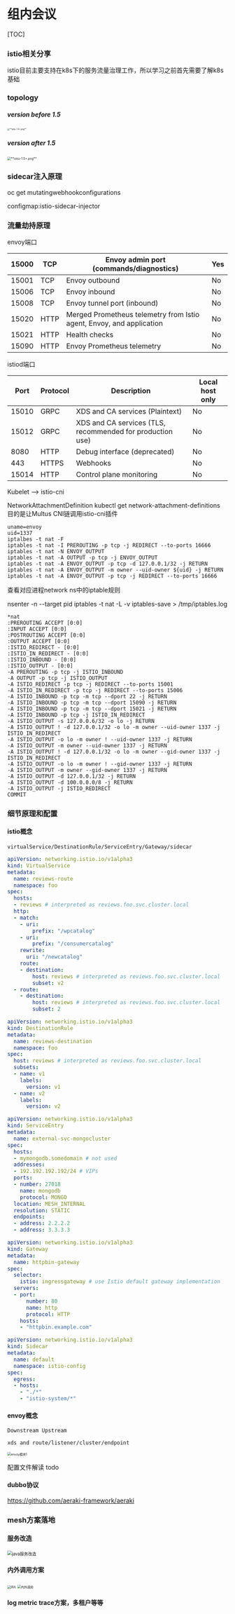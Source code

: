 # 组内会议

[TOC]

### istio相关分享
istio目前主要支持在k8s下的服务流量治理工作，所以学习之前首先需要了解k8s基础

### topology



##### version before 1.5

<img src="https://github.com/pantianying/page/blob/main/istio-1.4-.png?raw=true" alt="**istio-1.4-.png**" style="zoom:33%;" />

##### version after 1.5

<img src="https://github.com/pantianying/page/blob/main/istio-1.5%2B.png?raw=true" alt="**istio-1.5+.png**" style="zoom:50%;" />

###  sidecar注入原理

oc get mutatingwebhookconfigurations

configmap:istio-sidecar-injector



### 流量劫持原理

envoy端口

| 15000 | TCP  | Envoy admin port (commands/diagnostics)                      | Yes  |
| ----- | ---- | ------------------------------------------------------------ | ---- |
| 15001 | TCP  | Envoy outbound                                               | No   |
| 15006 | TCP  | Envoy inbound                                                | No   |
| 15008 | TCP  | Envoy tunnel port (inbound)                                  | No   |
| 15020 | HTTP | Merged Prometheus telemetry from Istio agent, Envoy, and application | No   |
| 15021 | HTTP | Health checks                                                | No   |
| 15090 | HTTP | Envoy Prometheus telemetry                                   | No   |

istiod端口

| Port  | Protocol | Description                                               | Local host only |
| ----- | -------- | --------------------------------------------------------- | --------------- |
| 15010 | GRPC     | XDS and CA services (Plaintext)                           | No              |
| 15012 | GRPC     | XDS and CA services (TLS, recommended for production use) | No              |
| 8080  | HTTP     | Debug interface (deprecated)                              | No              |
| 443   | HTTPS    | Webhooks                                                  | No              |
| 15014 | HTTP     | Control plane monitoring                                  | No              |

Kubelet --> istio-cni 

NetworkAttachmentDefinition
kubectl get network-attachment-definitions
目的是让Multus CNI链调用istio-cni插件

```shell
uname=envoy
uid=1337
iptalbes -t nat -F
iptables -t nat -I PREROUTING -p tcp -j REDIRECT --to-ports 16666
iptables -t nat -N ENVOY_OUTPUT
iptables -t nat -A OUTPUT -p tcp -j ENVOY_OUTPUT
iptables -t nat -A ENVOY_OUTPUT -p tcp -d 127.0.0.1/32 -j RETURN
iptables -t nat -A ENVOY_OUTPUT -m owner --uid-owner ${uid} -j RETURN
iptables -t nat -A ENVOY_OUTPUT -p tcp -j REDIRECT --to-ports 16666
```

查看对应进程network ns中的iptable规则

nsenter -n --target pid
iptables -t nat -L -v
iptables-save > /tmp/iptables.log



```
*nat
:PREROUTING ACCEPT [0:0]
:INPUT ACCEPT [0:0]
:POSTROUTING ACCEPT [0:0]
:OUTPUT ACCEPT [0:0]
:ISTIO_REDIRECT - [0:0]
:ISTIO_IN_REDIRECT - [0:0]
:ISTIO_INBOUND - [0:0]
:ISTIO_OUTPUT - [0:0]
-A PREROUTING -p tcp -j ISTIO_INBOUND
-A OUTPUT -p tcp -j ISTIO_OUTPUT
-A ISTIO_REDIRECT -p tcp -j REDIRECT --to-ports 15001
-A ISTIO_IN_REDIRECT -p tcp -j REDIRECT --to-ports 15006
-A ISTIO_INBOUND -p tcp -m tcp --dport 22 -j RETURN
-A ISTIO_INBOUND -p tcp -m tcp --dport 15090 -j RETURN
-A ISTIO_INBOUND -p tcp -m tcp --dport 15021 -j RETURN
-A ISTIO_INBOUND -p tcp -j ISTIO_IN_REDIRECT
-A ISTIO_OUTPUT -s 127.0.0.6/32 -o lo -j RETURN
-A ISTIO_OUTPUT ! -d 127.0.0.1/32 -o lo -m owner --uid-owner 1337 -j ISTIO_IN_REDIRECT
-A ISTIO_OUTPUT -o lo -m owner ! --uid-owner 1337 -j RETURN
-A ISTIO_OUTPUT -m owner --uid-owner 1337 -j RETURN
-A ISTIO_OUTPUT ! -d 127.0.0.1/32 -o lo -m owner --gid-owner 1337 -j ISTIO_IN_REDIRECT
-A ISTIO_OUTPUT -o lo -m owner ! --gid-owner 1337 -j RETURN
-A ISTIO_OUTPUT -m owner --gid-owner 1337 -j RETURN
-A ISTIO_OUTPUT -d 127.0.0.1/32 -j RETURN
-A ISTIO_OUTPUT -d 100.0.0.0/8 -j RETURN
-A ISTIO_OUTPUT -j ISTIO_REDIRECT
COMMIT
```



### 细节原理和配置

#### istio概念 

 `virtualService/DestinationRule/ServiceEntry/Gateway/sidecar`

```yaml
apiVersion: networking.istio.io/v1alpha3
kind: VirtualService
metadata:
  name: reviews-route
  namespace: foo
spec:
  hosts:
  - reviews # interpreted as reviews.foo.svc.cluster.local
  http:
  - match:
    - uri:
        prefix: "/wpcatalog"
    - uri:
        prefix: "/consumercatalog"
    rewrite:
      uri: "/newcatalog"
    route:
    - destination:
        host: reviews # interpreted as reviews.foo.svc.cluster.local
        subset: v2
  - route:
    - destination:
        host: reviews # interpreted as reviews.foo.svc.cluster.local
        subset: 2

```

```yaml
apiVersion: networking.istio.io/v1alpha3
kind: DestinationRule
metadata:
  name: reviews-destination
  namespace: foo
spec:
  host: reviews # interpreted as reviews.foo.svc.cluster.local
  subsets:
  - name: v1
    labels:
      version: v1
  - name: v2
    labels:
      version: v2
```

```yaml
apiVersion: networking.istio.io/v1alpha3
kind: ServiceEntry
metadata:
  name: external-svc-mongocluster
spec:
  hosts:
  - mymongodb.somedomain # not used
  addresses:
  - 192.192.192.192/24 # VIPs
  ports:
  - number: 27018
    name: mongodb
    protocol: MONGO
  location: MESH_INTERNAL
  resolution: STATIC
  endpoints:
  - address: 2.2.2.2
  - address: 3.3.3.3
```

```yaml
apiVersion: networking.istio.io/v1alpha3
kind: Gateway
metadata:
  name: httpbin-gateway
spec:
  selector:
    istio: ingressgateway # use Istio default gateway implementation
  servers:
  - port:
      number: 80
      name: http
      protocol: HTTP
    hosts:
    - "httpbin.example.com"
```

```yaml
apiVersion: networking.istio.io/v1alpha3
kind: Sidecar
metadata:
  name: default
  namespace: istio-config
spec:
  egress:
  - hosts:
    - "./*"
    - "istio-system/*"
```

#### envoy概念

`Downstream Upstream`

`xds and route/listener/cluster/endpoint`

<img src="https://github.com/pantianying/page/blob/main/envoy%E6%A6%82%E5%BF%B5.jpg?raw=true" alt="envoy模块1" style="zoom:50%;" />



配置文件解读 todo


#### dubbo协议

https://github.com/aeraki-framework/aeraki







### mesh方案落地

#### 服务改造

<img src="https://github.com/pantianying/page/blob/main/app_mesh_%20transform.png?raw=true" alt="java服务改造" style="zoom: 67%;" />

#### 内外调用方案
<img src="https://github.com/pantianying/page/blob/main/IRA.png?raw=true" alt="IRA" style="zoom:50%;" />
<img src="https://github.com/pantianying/page/blob/main/mesh%E5%86%85%E5%A4%96%E8%B0%83%E7%94%A8.png?raw=true" alt="内外调用" style="zoom:50%;" />

#### log metric trace方案，多租户等等